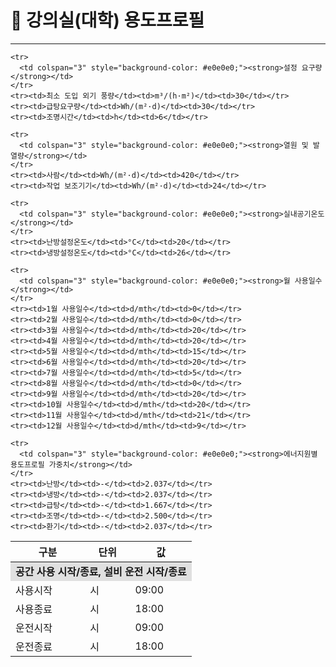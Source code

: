 # 🔹 강의실(대학) 용도프로필

---
<table>
  <thead>
    <tr>
      <th>구분</th>
      <th>단위</th>
      <th>값</th>
    </tr>
  </thead>
  <tbody>
    <tr>
      <td colspan="3" style="background-color: #e0e0e0;"><strong>공간 사용 시작/종료, 설비 운전 시작/종료</strong></td>
    </tr>
    <tr><td>사용시작</td><td>시</td><td>09:00</td></tr>
    <tr><td>사용종료</td><td>시</td><td>18:00</td></tr>
    <tr><td>운전시작</td><td>시</td><td>09:00</td></tr>
    <tr><td>운전종료</td><td>시</td><td>18:00</td></tr>

    <tr>
      <td colspan="3" style="background-color: #e0e0e0;"><strong>설정 요구량</strong></td>
    </tr>
    <tr><td>최소 도입 외기 풍량</td><td>m³/(h·m²)</td><td>30</td></tr>
    <tr><td>급탕요구량</td><td>Wh/(m²·d)</td><td>30</td></tr>
    <tr><td>조명시간</td><td>h</td><td>6</td></tr>

    <tr>
      <td colspan="3" style="background-color: #e0e0e0;"><strong>열원 및 발열량</strong></td>
    </tr>
    <tr><td>사람</td><td>Wh/(m²·d)</td><td>420</td></tr>
    <tr><td>작업 보조기기</td><td>Wh/(m²·d)</td><td>24</td></tr>

    <tr>
      <td colspan="3" style="background-color: #e0e0e0;"><strong>실내공기온도</strong></td>
    </tr>
    <tr><td>난방설정온도</td><td>°C</td><td>20</td></tr>
    <tr><td>냉방설정온도</td><td>°C</td><td>26</td></tr>

    <tr>
      <td colspan="3" style="background-color: #e0e0e0;"><strong>월 사용일수</strong></td>
    </tr>
    <tr><td>1월 사용일수</td><td>d/mth</td><td>0</td></tr>
    <tr><td>2월 사용일수</td><td>d/mth</td><td>0</td></tr>
    <tr><td>3월 사용일수</td><td>d/mth</td><td>20</td></tr>
    <tr><td>4월 사용일수</td><td>d/mth</td><td>20</td></tr>
    <tr><td>5월 사용일수</td><td>d/mth</td><td>15</td></tr>
    <tr><td>6월 사용일수</td><td>d/mth</td><td>20</td></tr>
    <tr><td>7월 사용일수</td><td>d/mth</td><td>5</td></tr>
    <tr><td>8월 사용일수</td><td>d/mth</td><td>0</td></tr>
    <tr><td>9월 사용일수</td><td>d/mth</td><td>20</td></tr>
    <tr><td>10월 사용일수</td><td>d/mth</td><td>20</td></tr>
    <tr><td>11월 사용일수</td><td>d/mth</td><td>21</td></tr>
    <tr><td>12월 사용일수</td><td>d/mth</td><td>9</td></tr>

    <tr>
      <td colspan="3" style="background-color: #e0e0e0;"><strong>에너지원별 용도프로필 가중치</strong></td>
    </tr>
    <tr><td>난방</td><td>-</td><td>2.037</td></tr>
    <tr><td>냉방</td><td>-</td><td>2.037</td></tr>
    <tr><td>급탕</td><td>-</td><td>1.667</td></tr>
    <tr><td>조명</td><td>-</td><td>2.500</td></tr>
    <tr><td>환기</td><td>-</td><td>2.037</td></tr>
  </tbody>
</table>
